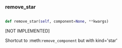 ### remove\_star
```py

def remove_star(self, component=None, **kwargs)

```



[NOT IMPLEMENTED]

Shortcut to :meth:`remove_component` but with kind='star'

